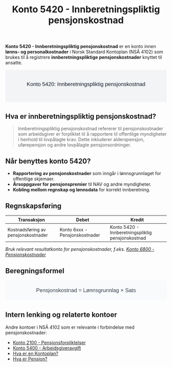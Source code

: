 ﻿---
title: "Konto 5420 - Innberetningspliktig pensjonskostnad"
seoTitle: "5420-innberetningspliktig-pensjonskostnad"
meta_description: '**Konto 5420 - Innberetningspliktig pensjonskostnad** er en konto innen **lønns- og personalkostnader** i Norsk Standard Kontoplan (NSÂ 4102) som brukes til å...'
slug: 5420-innberetningspliktig-pensjonskostnad
type: blog
layout: pages/single
---

**Konto 5420 - Innberetningspliktig pensjonskostnad** er en konto innen **lønns- og personalkostnader** i Norsk Standard Kontoplan (NSÂ 4102) som brukes til å registrere **innberetningspliktige pensjonskostnader** knyttet til ansatte.

![Illustrasjon av konto 5420 innberetningspliktig pensjonskostnad](5420-innberetningspliktig-pensjonskostnad-image.svg)

## Hva er innberetningspliktig pensjonskostnad?

> Innberetningspliktig pensjonskostnad refererer til pensjonskostnader som arbeidsgiver er forpliktet til å rapportere til offentlige myndigheter i henhold til lovpålagte krav. Dette inkluderer alderspensjon, uførepensjon og andre lovpålagte pensjonsordninger.

## Når benyttes konto 5420?

* **Rapportering av pensjonskostnader** som inngår i lønnsgrunnlaget for offentlige skjemaer.
* **Årsoppgaver for pensjonspremier** til NAV og andre myndigheter.
* **Kobling mellom regnskap og lønnsdata** for korrekt innberetning.

## Regnskapsføring

| Transaksjon                         | Debet                          | Kredit                                              |
|-------------------------------------|--------------------------------|-----------------------------------------------------|
| Kostnadsføring av pensjonskostnader | Konto 6xxx - Pensjonskostnader | Konto 5420 - Innberetningspliktig pensjonskostnad   |

_*Bruk relevant resultatkonto for pensjonskostnader, f.eks. [Konto 6800 - Pensjonskostnader](/blogs/kontoplan/6800-pensjonskostnader "Konto 6800 - Pensjonskostnader: Pensjonskostnader i Norsk Kontoplan")*_ 

## Beregningsformel

![Formel for beregning av innberetningspliktig pensjonskostnad](5420-formel-innberetningspliktig-pensjonskostnad.svg)

## Intern lenking og relaterte kontoer

Andre kontoer i NSÂ 4102 som er relevante i forbindelse med pensjonskostnader:

* [Konto 2100 - Pensjonsforpliktelser](/blogs/kontoplan/2100-pensjonsforpliktelser "Konto 2100 - Pensjonsforpliktelser")
* [Konto 5400 - Arbeidsgiveravgift](/blogs/kontoplan/5400-arbeidsgiveravgift "Konto 5400 - Arbeidsgiveravgift")
* [Hva er en Kontoplan?](/blogs/regnskap/hva-er-kontoplan "Hva er en Kontoplan? Komplett Guide til Kontoplaner i Norsk Regnskap")
* [Hva er Pensjon?](/blogs/regnskap/hva-er-pensjon "Hva er Pensjon? Komplett Guide til Norsk Pensjonssystem")






